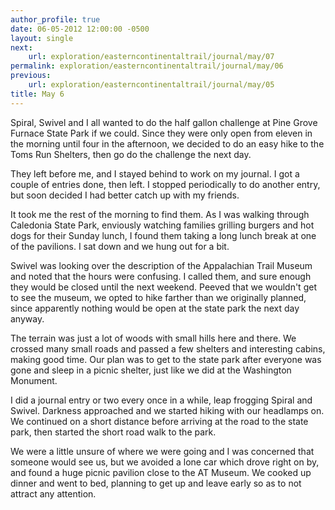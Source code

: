 ```yaml
---
author_profile: true
date: 06-05-2012 12:00:00 -0500
layout: single
next:
    url: exploration/easterncontinentaltrail/journal/may/07
permalink: exploration/easterncontinentaltrail/journal/may/06
previous:
    url: exploration/easterncontinentaltrail/journal/may/05
title: May 6
---
```

Spiral, Swivel and I all wanted to do the half gallon challenge at Pine Grove Furnace State Park if we could. Since they were only open from eleven in the morning until four in the afternoon, we decided to do an easy hike to the Toms Run Shelters, then go do the challenge the next day.

They left before me, and I stayed behind to work on my journal. I got a couple of entries done, then left. I stopped periodically to do another entry, but soon decided I had better catch up with my friends.

It took me the rest of the morning to find them. As I was walking through Caledonia State Park, enviously watching families grilling burgers and hot dogs for their Sunday lunch, I found them taking a long lunch break at one of the pavilions. I sat down and we hung out for a bit.

Swivel was looking over the description of the Appalachian Trail Museum and noted that the hours were confusing. I called them, and sure enough they would be closed until the next weekend. Peeved that we wouldn't get to see the museum, we opted to hike farther than we originally planned, since apparently nothing would be open at the state park the next day anyway.

The terrain was just a lot of woods with small hills here and there. We crossed many small roads and passed a few shelters and interesting cabins, making good time. Our plan was to get to the state park after everyone was gone and sleep in a picnic shelter, just like we did at the Washington Monument.

I did a journal entry or two every once in a while, leap frogging Spiral and Swivel. Darkness approached and we started hiking with our headlamps on. We continued on a short distance before arriving at the road to the state park, then started the short road walk to the park.

We were a little unsure of where we were going and I was concerned that someone would see us, but we avoided a lone car which drove right on by, and found a huge picnic pavilion close to the AT Museum. We cooked up dinner and went to bed, planning to get up and leave early so as to not attract any attention.